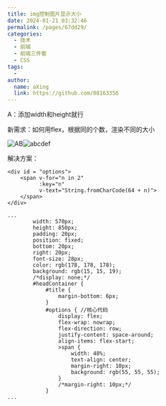 ```yaml
---
title: img控制图片显示大小
date: 2024-01-21 03:32:46
permalink: /pages/67dd29/
categories:
  - 技术
  - 前端
  - 前端三件套
  - CSS
tags:
  - 
author: 
  name: aXing
  link: https://github.com/08163356
---
```



A：添加width和height就行

新需求：如何用flex，根据同的个数，渲染不同的大小

![AB](E:\所有总结\知识总结（博客、word等）\githubUpload\read_book\技术相关\前端\assets\pic\AB.png)![abcdef](E:\所有总结\知识总结（博客、word等）\githubUpload\read_book\技术相关\前端\assets\pic\abcdef.png)

解决方案：

```
<div id = "options">
    <span v-for="n in 2" 
          :key="n"
          v-text="String.fromCharCode(64 + n)">
    </span>
</div>
```

```
...
        width: 570px;
        height: 850px;
        padding: 20px;
        position: fixed;
        bottom: 20px;
        right: 20px;
        font-size: 28px;
        color: rgb(178, 178, 178);
        background: rgb(15, 15, 19);
        /*display: none;*/
        #headContainer {
            #title {
                margin-bottom: 6px;
            }
            #options { //核心代码
                display: flex;
                flex-wrap: nowrap;
                flex-direction: row;
                justify-content: space-around;
                align-items: flex-start;
                >span {
                    width: 48%;
                    text-align: center;
                    margin-right: 10px;
                    background: rgb(55, 55, 55);
                }
                /*margin-right: 10px;*/
            }
...
```

